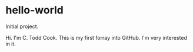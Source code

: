 # hello-world
Initial project.

Hi. I'm C. Todd Cook. This is my first forray into GitHub. I'm very interested in it.
